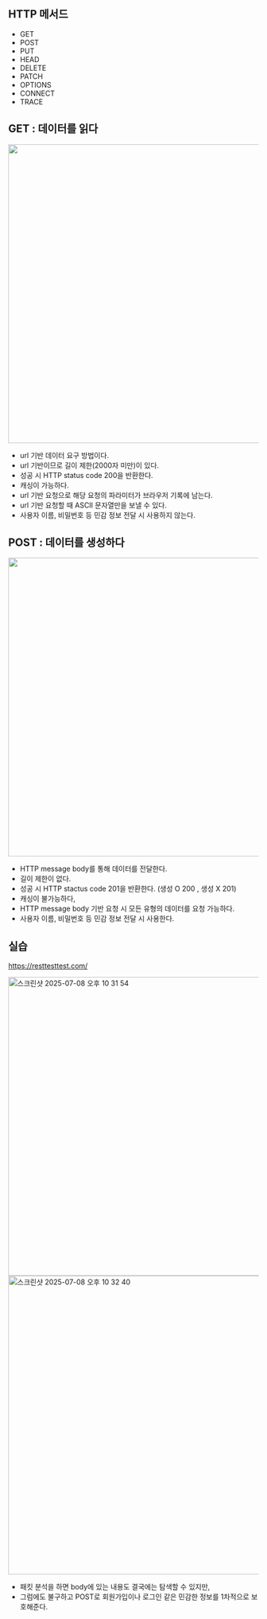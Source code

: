 ## HTTP 메서드
- GET
- POST
- PUT
- HEAD
- DELETE
- PATCH
- OPTIONS
- CONNECT
- TRACE

## GET : 데이터를 읽다
<img src="https://github.com/user-attachments/assets/ca961796-3a1b-432a-930b-b967b84528c2" width="600"/><br>

- url 기반 데이터 요구 방법이다.
- url 기반이므로 길이 제한(2000자 미만)이 있다.
- 성공 시 HTTP status code 200을 반환한다.
- 캐싱이 가능하다.
- url 기반 요청으로 해당 요청의 파라미터가 브라우저 기록에 남는다.
- url 기반 요청할 때 ASCII 문자열만을 보낼 수 있다.
- 사용자 이름, 비밀번호 등 민감 정보 전달 시 사용하지 않는다.

## POST : 데이터를 생성하다
<img src="https://github.com/user-attachments/assets/46d32a85-717a-4d92-a17f-fde1be7f253d" width="600"/><br>

- HTTP message body를 통해 데이터를 전달한다.
- 길이 제한이 없다.
- 성공 시 HTTP stactus code 201을 반환한다. (생성 O 200 , 생성 X 201)
- 캐싱이 불가능하다,
- HTTP message body 기반 요청 시 모든 유형의 데이터를 요청 가능하다.
- 사용자 이름,  비밀번호 등 민감 정보 전달 시 사용한다.

## 실습
https://resttesttest.com/
<br>

<img width="600" alt="스크린샷 2025-07-08 오후 10 31 54" src="https://github.com/user-attachments/assets/b01f4fa1-f3b7-4be1-84b3-db8dee847844" /><br>
<img width="600" alt="스크린샷 2025-07-08 오후 10 32 40" src="https://github.com/user-attachments/assets/27637026-5879-4922-b5b7-612f381594c4" /><br>

- 패킷 분석을 하면 body에 있는 내용도 결국에는 탐색할 수 있지만, <br>
- 그럼에도 불구하고 POST로 회원가입이나 로그인 같은 민감한 정보를 1차적으로 보호해준다. <br>


